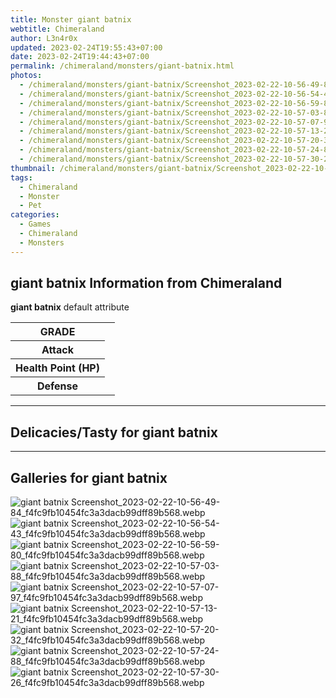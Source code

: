 ```yaml
---
title: Monster giant batnix
webtitle: Chimeraland
author: L3n4r0x
updated: 2023-02-24T19:55:43+07:00
date: 2023-02-24T19:44:43+07:00
permalink: /chimeraland/monsters/giant-batnix.html
photos:
  - /chimeraland/monsters/giant-batnix/Screenshot_2023-02-22-10-56-49-84_f4fc9fb10454fc3a3dacb99dff89b568.webp
  - /chimeraland/monsters/giant-batnix/Screenshot_2023-02-22-10-56-54-43_f4fc9fb10454fc3a3dacb99dff89b568.webp
  - /chimeraland/monsters/giant-batnix/Screenshot_2023-02-22-10-56-59-80_f4fc9fb10454fc3a3dacb99dff89b568.webp
  - /chimeraland/monsters/giant-batnix/Screenshot_2023-02-22-10-57-03-88_f4fc9fb10454fc3a3dacb99dff89b568.webp
  - /chimeraland/monsters/giant-batnix/Screenshot_2023-02-22-10-57-07-97_f4fc9fb10454fc3a3dacb99dff89b568.webp
  - /chimeraland/monsters/giant-batnix/Screenshot_2023-02-22-10-57-13-21_f4fc9fb10454fc3a3dacb99dff89b568.webp
  - /chimeraland/monsters/giant-batnix/Screenshot_2023-02-22-10-57-20-32_f4fc9fb10454fc3a3dacb99dff89b568.webp
  - /chimeraland/monsters/giant-batnix/Screenshot_2023-02-22-10-57-24-88_f4fc9fb10454fc3a3dacb99dff89b568.webp
  - /chimeraland/monsters/giant-batnix/Screenshot_2023-02-22-10-57-30-26_f4fc9fb10454fc3a3dacb99dff89b568.webp
thumbnail: /chimeraland/monsters/giant-batnix/Screenshot_2023-02-22-10-56-49-84_f4fc9fb10454fc3a3dacb99dff89b568.webp
tags:
  - Chimeraland
  - Monster
  - Pet
categories:
  - Games
  - Chimeraland
  - Monsters
---
```


<section id="bootstrap-wrapper"><link rel="stylesheet" href="https://rawcdn.githack.com/dimaslanjaka/Web-Manajemen/0c3b5aa1813bd4abcd2c11bf3e37928b15c28664/css/bootstrap-5-3-0-alpha3-wrapper.css"/><h2>giant batnix Information from Chimeraland</h2><p><b>giant batnix</b> default attribute <table><tr><th>GRADE</th><td></td></tr><tr><th>Attack</th><td></td></tr><tr><th>Health Point (HP)</th><td></td></tr><tr><th>Defense</th><td></td></tr></table></p><hr/><h2>Delicacies/Tasty for giant batnix</h2><hr/><div id="gallery"><h2>Galleries for giant batnix</h2><div class="row"><div class="col-lg-6 col-12"><img src="/chimeraland/monsters/giant-batnix/Screenshot_2023-02-22-10-56-49-84_f4fc9fb10454fc3a3dacb99dff89b568.webp" alt="giant batnix Screenshot_2023-02-22-10-56-49-84_f4fc9fb10454fc3a3dacb99dff89b568.webp"/></div><div class="col-lg-6 col-12"><img src="/chimeraland/monsters/giant-batnix/Screenshot_2023-02-22-10-56-54-43_f4fc9fb10454fc3a3dacb99dff89b568.webp" alt="giant batnix Screenshot_2023-02-22-10-56-54-43_f4fc9fb10454fc3a3dacb99dff89b568.webp"/></div><div class="col-lg-6 col-12"><img src="/chimeraland/monsters/giant-batnix/Screenshot_2023-02-22-10-56-59-80_f4fc9fb10454fc3a3dacb99dff89b568.webp" alt="giant batnix Screenshot_2023-02-22-10-56-59-80_f4fc9fb10454fc3a3dacb99dff89b568.webp"/></div><div class="col-lg-6 col-12"><img src="/chimeraland/monsters/giant-batnix/Screenshot_2023-02-22-10-57-03-88_f4fc9fb10454fc3a3dacb99dff89b568.webp" alt="giant batnix Screenshot_2023-02-22-10-57-03-88_f4fc9fb10454fc3a3dacb99dff89b568.webp"/></div><div class="col-lg-6 col-12"><img src="/chimeraland/monsters/giant-batnix/Screenshot_2023-02-22-10-57-07-97_f4fc9fb10454fc3a3dacb99dff89b568.webp" alt="giant batnix Screenshot_2023-02-22-10-57-07-97_f4fc9fb10454fc3a3dacb99dff89b568.webp"/></div><div class="col-lg-6 col-12"><img src="/chimeraland/monsters/giant-batnix/Screenshot_2023-02-22-10-57-13-21_f4fc9fb10454fc3a3dacb99dff89b568.webp" alt="giant batnix Screenshot_2023-02-22-10-57-13-21_f4fc9fb10454fc3a3dacb99dff89b568.webp"/></div><div class="col-lg-6 col-12"><img src="/chimeraland/monsters/giant-batnix/Screenshot_2023-02-22-10-57-20-32_f4fc9fb10454fc3a3dacb99dff89b568.webp" alt="giant batnix Screenshot_2023-02-22-10-57-20-32_f4fc9fb10454fc3a3dacb99dff89b568.webp"/></div><div class="col-lg-6 col-12"><img src="/chimeraland/monsters/giant-batnix/Screenshot_2023-02-22-10-57-24-88_f4fc9fb10454fc3a3dacb99dff89b568.webp" alt="giant batnix Screenshot_2023-02-22-10-57-24-88_f4fc9fb10454fc3a3dacb99dff89b568.webp"/></div><div class="col-lg-6 col-12"><img src="/chimeraland/monsters/giant-batnix/Screenshot_2023-02-22-10-57-30-26_f4fc9fb10454fc3a3dacb99dff89b568.webp" alt="giant batnix Screenshot_2023-02-22-10-57-30-26_f4fc9fb10454fc3a3dacb99dff89b568.webp"/></div></div></div></section>